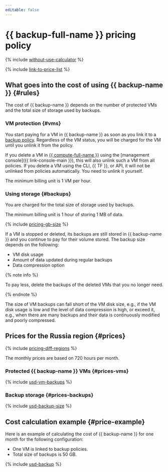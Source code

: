 ```yaml
---
editable: false
---
```


# {{ backup-full-name }} pricing policy



{% include [without-use-calculator](../_includes/pricing/without-use-calculator.md) %}

{% include [link-to-price-list](../_includes/pricing/link-to-price-list.md) %}

## What goes into the cost of using {{ backup-name }} {#rules}

The cost of {{ backup-name }} depends on the number of protected VMs and the total size of storage used by backups.

### VM protection {#vms}

You start paying for a VM in {{ backup-name }} as soon as you link it to a [backup policy](./concepts/policy.md). Regardless of the VM status, you will be charged for the VM until you unlink it from the policy.

If you delete a VM in [{{ compute-full-name }}](../compute/) using the [management console]({{ link-console-main }}), this will also unlink such a VM from all policies. If you delete a VM using the CLI, {{ TF }}, or API, it will not be unlinked from policies automatically. You need to unlink it yourself.

The minimum billing unit is 1 VM per hour.

### Using storage {#backups}

You are charged for the total size of storage used by backups.

The minimum billing unit is 1 hour of storing 1 MB of data.

{% include [pricing-gb-size](../_includes/pricing-gb-size.md) %}

If a VM is stopped or deleted, its backups are still stored in {{ backup-name }} and you continue to pay for their volume stored. The backup size depends on the following:
* VM disk usage
* Amount of data updated during regular backups
* Data compression option

{% note info %}

To pay less, delete the backups of the deleted VMs that you no longer need.

{% endnote %}

The size of VM backups can fall short of the VM disk size, e.g., if the VM disk usage is low and the level of data compression is high, or exceed it, e.g., when there are many backups and their data is continuously modified and poorly compressed.

## Prices for the Russia region {#prices}

{% include [pricing-diff-regions](../_includes/pricing-diff-regions.md) %}

The monthly prices are based on 720 hours per month.

### Protected {{ backup-name }} VMs {#prices-vms}



{% include [usd-vm-backups](../_pricing/backup/usd-vm-backups.md) %}


### Backup storage {#prices-backups}



{% include [usd-backup-size](../_pricing/backup/usd-backup-size.md) %}


## Cost calculation example {#price-example}

Here is an example of calculating the cost of {{ backup-name }} for one month for the following configuration:
* One VM is linked to backup policies.
* Total size of backups is 50 GB.



{% include [usd-backup](../_pricing_examples/backup/usd.md) %}


